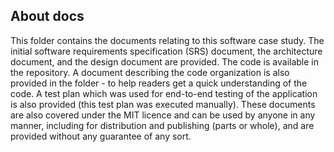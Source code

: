 ## About docs
This folder contains the documents relating to this software case study. The initial software requirements specification (SRS) document, the architecture document, and the design document are provided. The code is available in the repository. A document describing the code organization is also provided in the folder - to help readers get a quick understanding of the code. A test plan which was used for end-to-end testing of the application is also provided (this test plan was executed manually). These documents are also covered under the MIT licence and can be used by anyone in any manner, including for distribution and publishing (parts or whole), and are provided without any guarantee of any sort.

